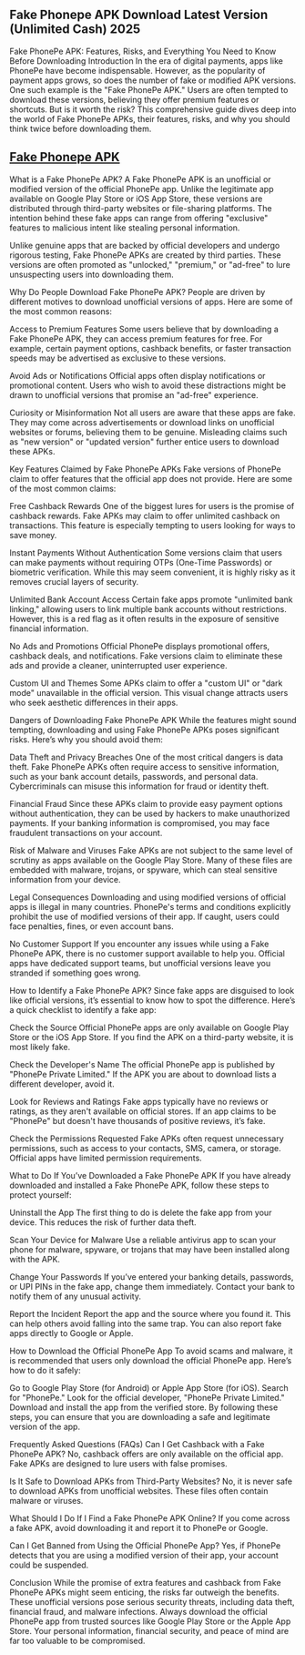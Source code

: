 ## Fake Phonepe APK Download Latest Version (Unlimited Cash) 2025


Fake PhonePe APK: Features, Risks, and Everything You Need to Know Before Downloading
Introduction
In the era of digital payments, apps like PhonePe have become indispensable. However, as the popularity of payment apps grows, so does the number of fake or modified APK versions. One such example is the "Fake PhonePe APK." Users are often tempted to download these versions, believing they offer premium features or shortcuts. But is it worth the risk? This comprehensive guide dives deep into the world of Fake PhonePe APKs, their features, risks, and why you should think twice before downloading them.

## [ Fake Phonepe APK ](http://apktik.xyz/fake-phonepe-apk-download-latest-version-unlimited-cash-2025/)

 What is a Fake PhonePe APK?
A Fake PhonePe APK is an unofficial or modified version of the official PhonePe app. Unlike the legitimate app available on Google Play Store or iOS App Store, these versions are distributed through third-party websites or file-sharing platforms. The intention behind these fake apps can range from offering "exclusive" features to malicious intent like stealing personal information.

Unlike genuine apps that are backed by official developers and undergo rigorous testing, Fake PhonePe APKs are created by third parties. These versions are often promoted as "unlocked," "premium," or "ad-free" to lure unsuspecting users into downloading them.

 Why Do People Download Fake PhonePe APK?
People are driven by different motives to download unofficial versions of apps. Here are some of the most common reasons:

Access to Premium Features
Some users believe that by downloading a Fake PhonePe APK, they can access premium features for free. For example, certain payment options, cashback benefits, or faster transaction speeds may be advertised as exclusive to these versions.

Avoid Ads or Notifications
Official apps often display notifications or promotional content. Users who wish to avoid these distractions might be drawn to unofficial versions that promise an "ad-free" experience.

Curiosity or Misinformation
Not all users are aware that these apps are fake. They may come across advertisements or download links on unofficial websites or forums, believing them to be genuine. Misleading claims such as "new version" or "updated version" further entice users to download these APKs.

Key Features Claimed by Fake PhonePe APKs
Fake versions of PhonePe claim to offer features that the official app does not provide. Here are some of the most common claims:

Free Cashback Rewards
One of the biggest lures for users is the promise of cashback rewards. Fake APKs may claim to offer unlimited cashback on transactions. This feature is especially tempting to users looking for ways to save money.

Instant Payments Without Authentication
Some versions claim that users can make payments without requiring OTPs (One-Time Passwords) or biometric verification. While this may seem convenient, it is highly risky as it removes crucial layers of security.

Unlimited Bank Account Access
Certain fake apps promote "unlimited bank linking," allowing users to link multiple bank accounts without restrictions. However, this is a red flag as it often results in the exposure of sensitive financial information.

No Ads and Promotions
Official PhonePe displays promotional offers, cashback deals, and notifications. Fake versions claim to eliminate these ads and provide a cleaner, uninterrupted user experience.

Custom UI and Themes
Some APKs claim to offer a "custom UI" or "dark mode" unavailable in the official version. This visual change attracts users who seek aesthetic differences in their apps.

Dangers of Downloading Fake PhonePe APK
While the features might sound tempting, downloading and using Fake PhonePe APKs poses significant risks. Here’s why you should avoid them:

Data Theft and Privacy Breaches
One of the most critical dangers is data theft. Fake PhonePe APKs often require access to sensitive information, such as your bank account details, passwords, and personal data. Cybercriminals can misuse this information for fraud or identity theft.

Financial Fraud
Since these APKs claim to provide easy payment options without authentication, they can be used by hackers to make unauthorized payments. If your banking information is compromised, you may face fraudulent transactions on your account.

Risk of Malware and Viruses
Fake APKs are not subject to the same level of scrutiny as apps available on the Google Play Store. Many of these files are embedded with malware, trojans, or spyware, which can steal sensitive information from your device.

Legal Consequences
Downloading and using modified versions of official apps is illegal in many countries. PhonePe's terms and conditions explicitly prohibit the use of modified versions of their app. If caught, users could face penalties, fines, or even account bans.

No Customer Support
If you encounter any issues while using a Fake PhonePe APK, there is no customer support available to help you. Official apps have dedicated support teams, but unofficial versions leave you stranded if something goes wrong.

How to Identify a Fake PhonePe APK?
Since fake apps are disguised to look like official versions, it’s essential to know how to spot the difference. Here’s a quick checklist to identify a fake app:

Check the Source
Official PhonePe apps are only available on Google Play Store or the iOS App Store. If you find the APK on a third-party website, it is most likely fake.

Check the Developer's Name
The official PhonePe app is published by "PhonePe Private Limited." If the APK you are about to download lists a different developer, avoid it.

Look for Reviews and Ratings
Fake apps typically have no reviews or ratings, as they aren't available on official stores. If an app claims to be "PhonePe" but doesn't have thousands of positive reviews, it’s fake.

Check the Permissions Requested
Fake APKs often request unnecessary permissions, such as access to your contacts, SMS, camera, or storage. Official apps have limited permission requirements.

What to Do If You’ve Downloaded a Fake PhonePe APK
If you have already downloaded and installed a Fake PhonePe APK, follow these steps to protect yourself:

Uninstall the App
The first thing to do is delete the fake app from your device. This reduces the risk of further data theft.

Scan Your Device for Malware
Use a reliable antivirus app to scan your phone for malware, spyware, or trojans that may have been installed along with the APK.

Change Your Passwords
If you’ve entered your banking details, passwords, or UPI PINs in the fake app, change them immediately. Contact your bank to notify them of any unusual activity.

Report the Incident
Report the app and the source where you found it. This can help others avoid falling into the same trap. You can also report fake apps directly to Google or Apple.

How to Download the Official PhonePe App
To avoid scams and malware, it is recommended that users only download the official PhonePe app. Here’s how to do it safely:

Go to Google Play Store (for Android) or Apple App Store (for iOS).
Search for "PhonePe."
Look for the official developer, "PhonePe Private Limited."
Download and install the app from the verified store.
By following these steps, you can ensure that you are downloading a safe and legitimate version of the app.

Frequently Asked Questions (FAQs)
Can I Get Cashback with a Fake PhonePe APK?
No, cashback offers are only available on the official app. Fake APKs are designed to lure users with false promises.

Is It Safe to Download APKs from Third-Party Websites?
No, it is never safe to download APKs from unofficial websites. These files often contain malware or viruses.

What Should I Do If I Find a Fake PhonePe APK Online?
If you come across a fake APK, avoid downloading it and report it to PhonePe or Google.

Can I Get Banned from Using the Official PhonePe App?
Yes, if PhonePe detects that you are using a modified version of their app, your account could be suspended.

Conclusion
While the promise of extra features and cashback from Fake PhonePe APKs might seem enticing, the risks far outweigh the benefits. These unofficial versions pose serious security threats, including data theft, financial fraud, and malware infections. Always download the official PhonePe app from trusted sources like Google Play Store or the Apple App Store. Your personal information, financial security, and peace of mind are far too valuable to be compromised.
